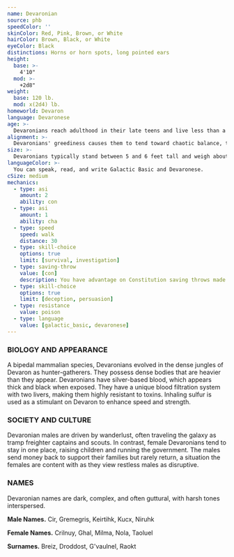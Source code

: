 ```yaml
---
name: Devaronian
source: phb
speedColor: ''
skinColor: Red, Pink, Brown, or White
hairColor: Brown, Black, or White
eyeColor: Black
distinctions: Horns or horn spots, long pointed ears
height:
  base: >-
    4'10"
  mod: >-
    +2d8"
weight:
  base: 120 lb.
  mod: x(2d4) lb.
homeworld: Devaron
language: Devaronese
age: >-
  Devaronians reach adulthood in their late teens and live less than a century.
alignment: >-
  Devaronians' greediness causes them to tend toward chaotic balance, though there are exceptions.
size: >-
  Devaronians typically stand between 5 and 6 feet tall and weigh about 160 lbs. Regardless of your position in that range, your size is Medium.
languageColor: >-
  You can speak, read, and write Galactic Basic and Devaronese. 
cSize: medium
mechanics:
  - type: asi
    amount: 2
    ability: con
  - type: asi
    amount: 1
    ability: cha
  - type: speed
    speed: walk
    distance: 30
  - type: skill-choice
    options: true
    limit: [survival, investigation]
  - type: saving-throw
    value: [con]
    description: You have advantage on Constitution saving throws made to avoid exhaustion due to extreme heat.
  - type: skill-choice
    options: true
    limit: [deception, persuasion]
  - type: resistance
    value: poison
  - type: language
    value: [galactic_basic, devaronese]
---
```

### BIOLOGY AND APPEARANCE
A bipedal mammalian species, Devaronians evolved in the dense jungles of Devaron as hunter-gatherers. They possess dense bodies that are heavier than they appear. Devaronians have silver-based blood, which appears thick and black when exposed. They have a unique blood filtration system with two livers, making them highly resistant to toxins. Inhaling sulfur is used as a stimulant on Devaron to enhance speed and strength.

### SOCIETY AND CULTURE
Devaronian males are driven by wanderlust, often traveling the galaxy as tramp freighter captains and scouts. In contrast, female Devaronians tend to stay in one place, raising children and running the government. The males send money back to support their families but rarely return, a situation the females are content with as they view restless males as disruptive.

### NAMES
Devaronian names are dark, complex, and often guttural, with harsh tones interspersed.

__Male Names.__ Cir, Gremegris, Keirtihk, Kucx, Niruhk

__Female Names.__ Crilnuy, Ghal, Milma, Nola, Taoluel

__Surnames.__ Breiz, Droddost, G'vaulnel, Raokt